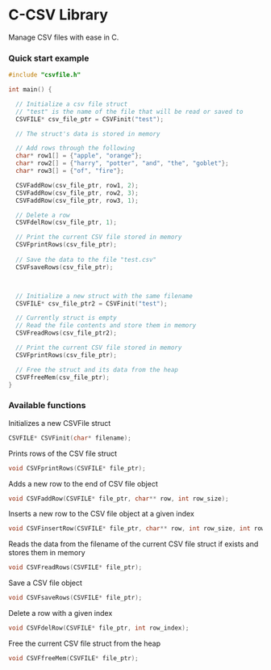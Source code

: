 # C-CSV Library

Manage CSV files with ease in C.

### Quick start example
```c
#include "csvfile.h"

int main() {

  // Initialize a csv file struct
  // "test" is the name of the file that will be read or saved to
  CSVFILE* csv_file_ptr = CSVFinit("test");

  // The struct's data is stored in memory

  // Add rows through the following
  char* row1[] = {"apple", "orange"};
  char* row2[] = {"harry", "potter", "and", "the", "goblet"};
  char* row3[] = {"of", "fire"};

  CSVFaddRow(csv_file_ptr, row1, 2);
  CSVFaddRow(csv_file_ptr, row2, 3);
  CSVFaddRow(csv_file_ptr, row3, 1);

  // Delete a row
  CSVFdelRow(csv_file_ptr, 1);

  // Print the current CSV file stored in memory
  CSVFprintRows(csv_file_ptr);
  
  // Save the data to the file "test.csv"
  CSVFsaveRows(csv_file_ptr);



  // Initialize a new struct with the same filename
  CSVFILE* csv_file_ptr2 = CSVFinit("test");

  // Currently struct is empty
  // Read the file contents and store them in memory 
  CSVFreadRows(csv_file_ptr2);

  // Print the current CSV file stored in memory
  CSVFprintRows(csv_file_ptr);

  // Free the struct and its data from the heap
  CSVFfreeMem(csv_file_ptr);
}
```

### Available functions

Initializes a new CSVFile struct
```c
CSVFILE* CSVFinit(char* filename);
```

Prints rows of the CSV file struct
```c
void CSVFprintRows(CSVFILE* file_ptr);
```

Adds a new row to the end of CSV file object
```c
void CSVFaddRow(CSVFILE* file_ptr, char** row, int row_size);
```

Inserts a new row to the CSV file object at a given index
```c
void CSVFinsertRow(CSVFILE* file_ptr, char** row, int row_size, int row_index);
```

Reads the data from the filename of the current CSV file struct if exists and stores them in memory
```c
void CSVFreadRows(CSVFILE* file_ptr);
```

Save a CSV file object
```c
void CSVFsaveRows(CSVFILE* file_ptr);
```

Delete a row with a given index
```c
void CSVFdelRow(CSVFILE* file_ptr, int row_index);
```

Free the current CSV file struct from the heap
```c
void CSVFfreeMem(CSVFILE* file_ptr);
```